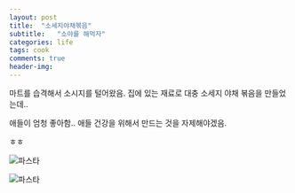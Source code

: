 ```yaml
---
layout: post
title:  "소세지야채볶음"
subtitle:   "소야를 해먹자"
categories: life
tags: cook
comments: true
header-img: 
---
```


마트를 습격해서 소시지를 털어왔음. 집에 있는 재료로 대충 소세지 야채 볶음을 만들었는데..

애들이 엄청 좋아함.. 애들 건강을 위해서 만드는 것을 자제해야겠음.

ㅎㅎ

 ![파스타](https://youngsungson.github.io/assets/img/life/20140322-life-cook1.jpeg)
 
 ![파스타](https://youngsungson.github.io/assets/img/life/20140322-life-cook2.jpeg)
 
 
 
 
